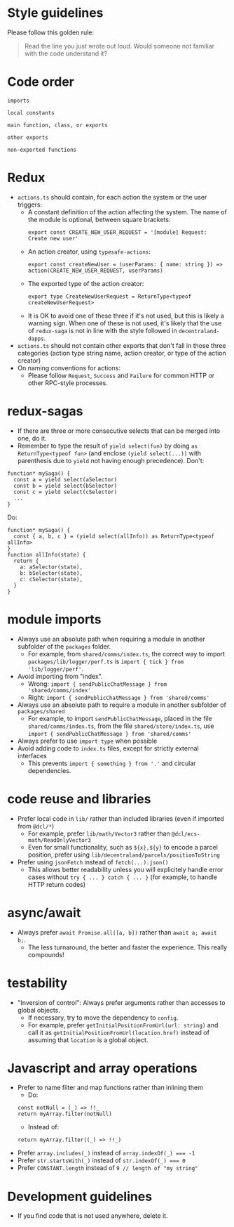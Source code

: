 # Style guidelines

Please follow this golden rule:

> Read the line you just wrote out loud. Would someone not familiar with the code understand it?

# Code order

```
imports

local constants

main function, class, or exports

other exports

non-exported functions
```
# Redux

* `actions.ts` should contain, for each action the system or the user triggers:
  - A constant definition of the action affecting the system. The name of the module is optional, between square brackets:
    ```
    export const CREATE_NEW_USER_REQUEST = '[module] Request: Create new user'
    ```
  - An action creator, using `typesafe-actions`:
    ```
    export const createNewUser = (userParams: { name: string }) => action(CREATE_NEW_USER_REQUEST, userParams)
    ```
  - The exported type of the action creator:
    ```
    export type CreateNewUserRequest = ReturnType<typeof createNewUserRequest>
    ```
  - It is OK to avoid one of these three if it's not used, but this is likely a warning sign. When one of these is not used, it's likely that the use of `redux-saga` is not in line with the style followed in `decentraland-dapps`.
* `actions.ts` should not contain other exports that don't fall in those three categories (action type string name, action creator, or type of the action creator)
* On naming conventions for actions:
  - Please follow `Request`, `Success` and `Failure` for common HTTP or other RPC-style processes.

# redux-sagas

* If there are three or more consecutive selects that can be merged into one, do it.
* Remember to type the result of `yield select(fun)` by doing `as ReturnType<typeof fun>` (and enclose `(yield select(...))` with parenthesis due to `yield` not having enough precedence).
Don't:
```
function* mySaga() {
  const a = yield select(aSelector)
  const b = yield select(bSelector)
  const c = yield select(cSelector)
  ...
}
```
Do:
```
function* mySaga() {
  const { a, b, c } = (yield select(allInfo)) as ReturnType<typeof allInfo>
}
function allInfo(state) {
  return {
    a: aSelector(state),
    b: bSelector(state),
    c: cSelector(state),
  }
}
```

# module imports

- Always use an absolute path when requiring a module in another subfolder of the `packages` folder.
  * For example, from `shared/comms/index.ts`, the correct way to import `packages/lib/logger/perf.ts` is `import { tick } from 'lib/logger/perf'`.
- Avoid importing from "index".
  * Wrong: `import { sendPublicChatMessage } from 'shared/comms/index'`
  * Right: `import { sendPublicChatMessage } from 'shared/comms'`
- Always use an absolute path to require a module in another subfolder of `packages/shared`
  * For example, to import `sendPublicChatMessage`, placed in the file `shared/comms/index.ts`, from the file `shared/store/index.ts`, use `import { sendPublicChatMessage } from 'shared/comms'`
- Always prefer to use `import type` when possible
- Avoid adding code to `index.ts` files, except for strictly external interfaces
  * This prevents `import { something } from '.'` and circular dependencies.

# code reuse and libraries

- Prefer local code in `lib/` rather than included libraries (even if imported from `@dcl/*`)
  * For example, prefer `lib/math/Vector3` rather than `@dcl/ecs-math/ReadOnlyVector3`
  * Even for small functionality, such as `${x},${y}` to encode a parcel position, prefer using `lib/decentraland/parcels/positionToString`
- Prefer using `jsonFetch` instead of `fetch(...).json()`
  * This allows better readability unless you will explicitely handle error cases without `try { ... } catch { ... }` (for example, to handle HTTP return codes)

# async/await

- Always prefer `await Promise.all([a, b])` rather than `await a; await b;`.
  * The less turnaround, the better and faster the experience. This really compounds!

# testability

- "Inversion of control": Always prefer arguments rather than accesses to global objects.
  * If necessary, try to move the dependency to `config`.
  * For example, prefer `getInitialPositionFromUrl(url: string)` and call it as `getInitialPositionFromUrl(location.href)` instead of assuming that `location` is a global object.

# Javascript and array operations

* Prefer to name filter and map functions rather than inlining them
  - Do:
  ```
  const notNull = (_) => !!_
  return myArray.filter(notNull)
  ```
  - Instead of:
  ```
  return myArray.filter((_) => !!_)
  ```
* Prefer `array.includes(_)` instead of `array.indexOf(_) === -1`
* Prefer `str.startsWith(_)` instead of `str.indexOf(_) === 0`
* Prefer `CONSTANT.length` instead of `9 // length of "my string"`

# Development guidelines

* If you find code that is not used anywhere, delete it.